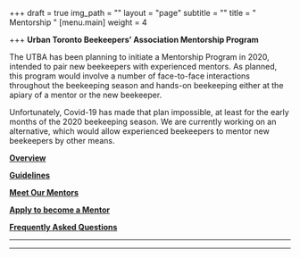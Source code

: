 +++
draft = true
img_path = ""
layout = "page"
subtitle = ""
title = " Mentorship "
[menu.main]
weight = 4

+++
**Urban Toronto Beekeepers’ Association Mentorship Program**

The UTBA has been planning to initiate a Mentorship Program in 2020, intended to pair new beekeepers with experienced mentors. As planned, this program would involve a number of face-to-face interactions throughout the beekeeping season and hands-on beekeeping either at the apiary of a mentor or the new beekeeper.

Unfortunately, Covid-19 has made that plan impossible, at least for the early months of the 2020 beekeeping season. We are currently working on an alternative, which would allow experienced beekeepers to mentor new beekeepers by other means.

[**Overview**](/overview-of-mentorship-program)

[**Guidelines**](/mentorship-guidelines)

[**Meet Our Mentors**](/meet-our-mentors)

[**Apply to become a Mentor**](https://airtable.com/shrErUWXsAe0pCZUM)

[**Frequently Asked Questions**](/faq/)

***

***